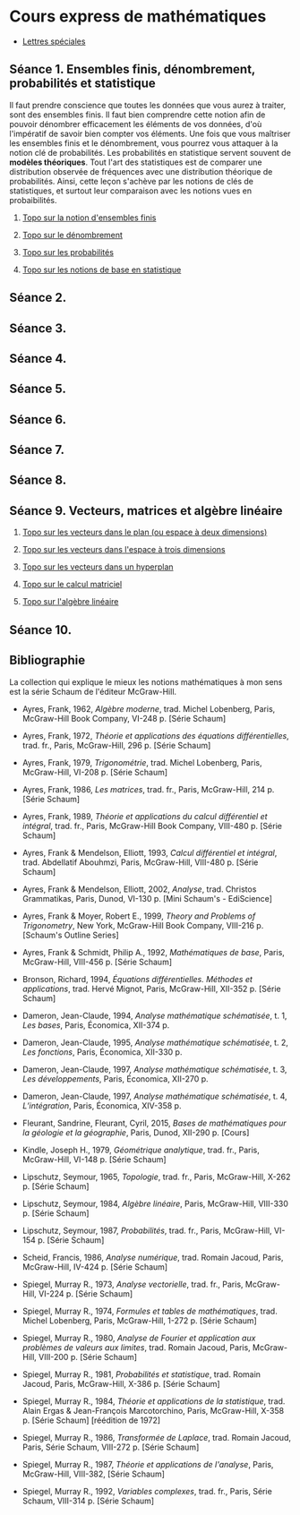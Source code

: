 # Cours express de mathématiques

- [Lettres spéciales](./Lettres-speciales-utilisees.md)

## Séance 1. Ensembles finis, dénombrement, probabilités et statistique

Il faut prendre conscience que toutes les données que vous aurez à traiter, sont des ensembles finis. Il faut bien comprendre cette notion afin de pouvoir dénombrer efficacement les éléments de vos données, d'où l'impératif de savoir bien compter vos éléments. Une fois que vous maîtriser les ensembles finis et le dénombrement, vous pourrez vous attaquer à la notion clé de probabilités. Les probabilités en statistique servent souvent de **modèles théoriques**. Tout l'art des statistiques est de comparer une distribution observée de fréquences avec une distribution théorique de probabilités. Ainsi, cette leçon s'achève par les notions de clés de statistiques, et surtout leur comparaison avec les notions vues en probaibilités.

1. [Topo sur la notion d'ensembles finis](./Seance-01/00-Ensemble-fini.md)

2. [Topo sur le dénombrement](./Seance-01/01-Denombrement.md)

3. [Topo sur les probabilités](./Seance-01/02-Probabilite.md)

4. [Topo sur les notions de base en statistique](./Seance-01/03-Statistique.md)

## Séance 2.

## Séance 3.

## Séance 4.

## Séance 5.

## Séance 6.

## Séance 7.

## Séance 8.

## Séance 9. Vecteurs, matrices et algèbre linéaire

1. [Topo sur les vecteurs dans le plan (ou espace à deux dimensions)](./Seance-09/01-Les%20vecteurs%20dans%20le%20plan.md)

2. [Topo sur les vecteurs dans l'espace à trois dimensions](./Seance-09/02-Les%20vecteurs%20dans%20l%20espace%203D.md)

3. [Topo sur les vecteurs dans un hyperplan](./Seance-09/03-Generalisation%20de%20la%20notion%20de%20vecteurs.md)

4. [Topo sur le calcul matriciel](./Seance-09/04-Calcul%20matriciel.md)

5. [Topo sur l'algèbre linéaire](./Seance-09/05-Algebre%20lineaire.md)

## Séance 10.

## Bibliographie

La collection qui explique le mieux les notions mathématiques à mon sens est la série Schaum de l'éditeur McGraw-Hill.

- Ayres, Frank, 1962, *Algèbre moderne*, trad. Michel Lobenberg, Paris, McGraw-Hill Book Company, VI-248 p. [Série Schaum]

- Ayres, Frank, 1972, *Théorie et applications des équations différentielles*, trad. fr., Paris, McGraw-Hill, 296 p. [Série Schaum]

- Ayres, Frank, 1979, *Trigonométrie*, trad. Michel Lobenberg, Paris, McGraw-Hill, VI-208 p. [Série Schaum]

- Ayres, Frank, 1986, *Les matrices*, trad. fr., Paris, McGraw-Hill, 214 p. [Série Schaum]

- Ayres, Frank, 1989, *Théorie et applications du calcul différentiel et intégral*, trad. fr., Paris, McGraw-Hill Book Company, VIII-480 p. [Série Schaum]

- Ayres, Frank & Mendelson, Elliott, 1993, *Calcul différentiel et intégral*, trad. Abdellatif Abouhmzi, Paris, McGraw-Hill, VIII-480 p. [Série Schaum]

- Ayres, Frank & Mendelson, Elliott, 2002, *Analyse*, trad. Christos Grammatikas, Paris, Dunod, VI-130 p. [Mini Schaum's - EdiScience]

- Ayres, Frank & Moyer, Robert E., 1999, *Theory and Problems of Trigonometry*, New York, McGraw-Hill Book Company, VIII-216 p. [Schaum's Outline Series]

- Ayres, Frank & Schmidt, Philip A., 1992, *Mathématiques de base*, Paris, McGraw-Hill, VIII-456 p. [Série Schaum]

- Bronson, Richard, 1994, *Équations différentielles. Méthodes et applications*, trad. Hervé Mignot, Paris, McGraw-Hill, XII-352 p. [Série Schaum]

- Dameron, Jean-Claude, 1994, *Analyse mathématique schématisée*, t. 1, *Les bases*, Paris, Économica, XII-374 p.

- Dameron, Jean-Claude, 1995, *Analyse mathématique schématisée*, t. 2, *Les fonctions*, Paris, Économica, XII-330 p.

- Dameron, Jean-Claude, 1997, *Analyse mathématique schématisée*, t. 3, *Les développements*, Paris, Économica, XII-270 p.

- Dameron, Jean-Claude, 1997, *Analyse mathématique schématisée*, t. 4, *L’intégration*, Paris, Économica, XIV-358 p.

- Fleurant, Sandrine, Fleurant, Cyril, 2015, *Bases de mathématiques pour la géologie et la géographie*, Paris, Dunod, XII-290 p. [Cours]

- Kindle, Joseph H., 1979, *Géométrique analytique*, trad. fr., Paris, McGraw-Hill, VI-148 p. [Série Schaum]

- Lipschutz, Seymour, 1965, *Topologie*, trad. fr., Paris, McGraw-Hill, X-262 p. [Série Schaum]

- Lipschutz, Seymour, 1984, *Algèbre linéaire*, Paris, McGraw-Hill, VIII-330 p. [Série Schaum]

- Lipschutz, Seymour, 1987, *Probabilités*, trad. fr., Paris, McGraw-Hill, VI-154 p. [Série Schaum]

- Scheid, Francis, 1986, *Analyse numérique*, trad. Romain Jacoud, Paris, McGraw-Hill, IV-424 p. [Série Schaum]

- Spiegel, Murray R., 1973, *Analyse vectorielle*, trad. fr., Paris, McGraw-Hill, VI-224 p. [Série Schaum]

- Spiegel, Murray R., 1974, *Formules et tables de mathématiques*, trad. Michel Lobenberg, Paris, McGraw-Hill, 1-272 p. [Série Schaum]

- Spiegel, Murray R., 1980, *Analyse de Fourier et application aux problèmes de valeurs aux limites*, trad. Romain Jacoud, Paris, McGraw-Hill, VIII-200 p. [Série Schaum]

- Spiegel, Murray R., 1981, *Probabilités et statistique*, trad. Romain Jacoud, Paris, McGraw-Hill, X-386 p. [Série Schaum]

- Spiegel, Murray R., 1984, *Théorie et applications de la statistique*, trad. Alain Ergas & Jean-François Marcotorchino, Paris, McGraw-Hill, X-358 p. [Série Schaum] [réédition de 1972]

- Spiegel, Murray R., 1986, *Transformée de Laplace*, trad. Romain Jacoud, Paris, Série Schaum, VIII-272 p. [Série Schaum]

- Spiegel, Murray R., 1987, *Théorie et applications de l'analyse*, Paris, McGraw-Hill, VIII-382, [Série Schaum]

- Spiegel, Murray R., 1992, *Variables complexes*, trad. fr., Paris, Série Schaum, VIII-314 p. [Série Schaum]
